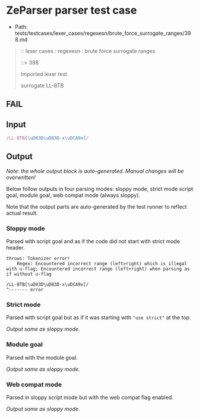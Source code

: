 # ZeParser parser test case

- Path: tests/testcases/lexer_cases/regexesn/brute_force_surrogate_ranges/398.md

> :: lexer cases : regexesn : brute force surrogate ranges
>
> ::> 398
>
> Imported lexer test
>
> surrogate LL-BTB

## FAIL

## Input

`````js
/LL-BTB[\uD83D\uD83D-x\uDCA9x]/
`````

## Output

_Note: the whole output block is auto-generated. Manual changes will be overwritten!_

Below follow outputs in four parsing modes: sloppy mode, strict mode script goal, module goal, web compat mode (always sloppy).

Note that the output parts are auto-generated by the test runner to reflect actual result.

### Sloppy mode

Parsed with script goal and as if the code did not start with strict mode header.

`````
throws: Tokenizer error!
    Regex: Encountered incorrect range (left>right) which is illegal with u-flag; Encountered incorrect range (left>right) when parsing as if without u-flag

/LL-BTB[\uD83D\uD83D-x\uDCA9x]/
^------- error
`````

### Strict mode

Parsed with script goal but as if it was starting with `"use strict"` at the top.

_Output same as sloppy mode._

### Module goal

Parsed with the module goal.

_Output same as sloppy mode._

### Web compat mode

Parsed in sloppy script mode but with the web compat flag enabled.

_Output same as sloppy mode._
